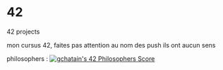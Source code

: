 # 42
42 projects

mon cursus 42, faites pas attention au nom des push ils ont aucun sens

philosophers : [![gchatain's 42 Philosophers Score](https://badge42.vercel.app/api/v2/cl1m9hm0v001609mje7es9b7y/project/2521171)](https://github.com/JaeSeoKim/badge42)
